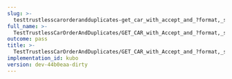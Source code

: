 ```yaml
---
slug: >-
  testtrustlesscarorderandduplicates-get_car_with_accept_and_?format,_specific_accept_header_is_prioritized-body
full_name: >-
  TestTrustlessCarOrderAndDuplicates/GET_CAR_with_Accept_and_?format,_specific_Accept_header_is_prioritized/Body
outcome: pass
title: >-
  TestTrustlessCarOrderAndDuplicates/GET_CAR_with_Accept_and_?format,_specific_Accept_header_is_prioritized/Body
implementation_id: kubo
version: dev-44b0eaa-dirty
---
```



